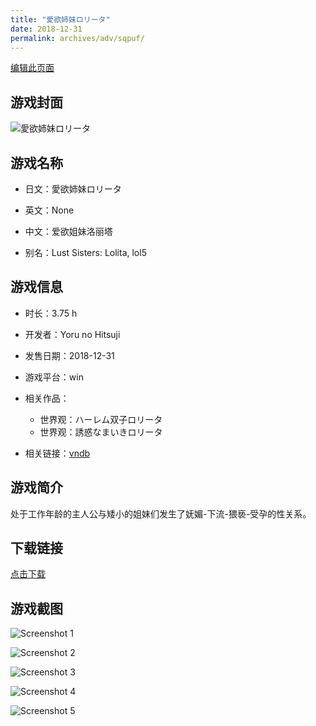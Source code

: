 ```yaml
---
title: "愛欲姉妹ロリータ"
date: 2018-12-31
permalink: archives/adv/sqpuf/
---
```

[编辑此页面](https://github.com/ACG-3/ADV3-source/blob/main/source/_posts/%E6%84%9B%E6%AC%B2%E5%A7%89%E5%A6%B9%E3%83%AD%E3%83%AA%E3%83%BC%E3%82%BF.md)

## 游戏封面

![愛欲姉妹ロリータ](https://pan.timero.xyz/d/onedrive/img_lib_001/%E6%84%9B%E6%AC%B2%E5%A7%89%E5%A6%B9%E3%83%AD%E3%83%AA%E3%83%BC%E3%82%BF_cover.avif)


## 游戏名称

- 日文：愛欲姉妹ロリータ
- 英文：None
- 中文：爱欲姐妹洛丽塔

- 别名：Lust Sisters: Lolita, lol5


## 游戏信息

- 时长：3.75 h
- 开发者：Yoru no Hitsuji
- 发售日期：2018-12-31
- 游戏平台：win
- 相关作品：
   - 世界观：ハーレム双子ロリータ
   - 世界观：誘惑なまいきロリータ

- 相关链接：[vndb](https://vndb.org/v25127)


## 游戏简介

处于工作年龄的主人公与矮小的姐妹们发生了妩媚-下流-猥亵-受孕的性关系。




## 下载链接

[点击下载](https://pan.timero.xyz/onedrive/adv_lib_001/%E6%84%9B%E6%AC%B2%E5%A7%89%E5%A6%B9%E3%83%AD%E3%83%AA%E3%83%BC%E3%82%BF)


## 游戏截图


![Screenshot 1](https://pan.timero.xyz/d/onedrive/img_lib_001/%E6%84%9B%E6%AC%B2%E5%A7%89%E5%A6%B9%E3%83%AD%E3%83%AA%E3%83%BC%E3%82%BF_Screenshot_1.avif)

![Screenshot 2](https://pan.timero.xyz/d/onedrive/img_lib_001/%E6%84%9B%E6%AC%B2%E5%A7%89%E5%A6%B9%E3%83%AD%E3%83%AA%E3%83%BC%E3%82%BF_Screenshot_2.avif)

![Screenshot 3](https://pan.timero.xyz/d/onedrive/img_lib_001/%E6%84%9B%E6%AC%B2%E5%A7%89%E5%A6%B9%E3%83%AD%E3%83%AA%E3%83%BC%E3%82%BF_Screenshot_3.avif)

![Screenshot 4](https://pan.timero.xyz/d/onedrive/img_lib_001/%E6%84%9B%E6%AC%B2%E5%A7%89%E5%A6%B9%E3%83%AD%E3%83%AA%E3%83%BC%E3%82%BF_Screenshot_4.avif)

![Screenshot 5](https://pan.timero.xyz/d/onedrive/img_lib_001/%E6%84%9B%E6%AC%B2%E5%A7%89%E5%A6%B9%E3%83%AD%E3%83%AA%E3%83%BC%E3%82%BF_Screenshot_5.avif)

